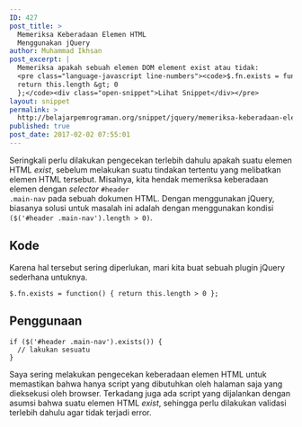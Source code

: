 ```yaml
---
ID: 427
post_title: >
  Memeriksa Keberadaan Elemen HTML
  Menggunakan jQuery
author: Muhammad Ikhsan
post_excerpt: |
  Memeriksa apakah sebuah elemen DOM element exist atau tidak:
  <pre class="language-javascript line-numbers"><code>$.fn.exists = function() {
  return this.length &gt; 0
  };</code><div class="open-snippet">Lihat Snippet</div></pre>
layout: snippet
permalink: >
  http://belajarpemrograman.org/snippet/jquery/memeriksa-keberadaan-elemen-html/
published: true
post_date: 2017-02-02 07:55:01
---
```

Seringkali perlu dilakukan pengecekan terlebih dahulu apakah suatu elemen HTML <em>exist</em>, sebelum melakukan suatu tindakan tertentu yang melibatkan elemen HTML tersebut. Misalnya, kita hendak memeriksa keberadaan elemen dengan <em>selector</em> <code>#header .main-nav</code> pada sebuah dokumen HTML. Dengan menggunakan jQuery, biasanya solusi untuk masalah ini adalah dengan menggunakan kondisi <code>($('#header .main-nav').length &gt; 0)</code>.
<h2>Kode</h2>
Karena hal tersebut sering diperlukan, mari kita buat sebuah plugin jQuery sederhana untuknya.
<pre class="language-javascript"><code>$.fn.exists = function() { return this.length &gt; 0 };</code></pre>
<h2>Penggunaan</h2>
<pre class="language-javascript"><code>if ($('#header .main-nav').exists()) {
  // lakukan sesuatu
}</code></pre>
Saya sering melakukan pengecekan keberadaan elemen HTML untuk memastikan bahwa hanya script yang dibutuhkan oleh halaman saja yang dieksekusi oleh browser. Terkadang juga ada script yang dijalankan dengan asumsi bahwa suatu elemen HTML <em>exist</em>, sehingga perlu dilakukan validasi terlebih dahulu agar tidak terjadi error.